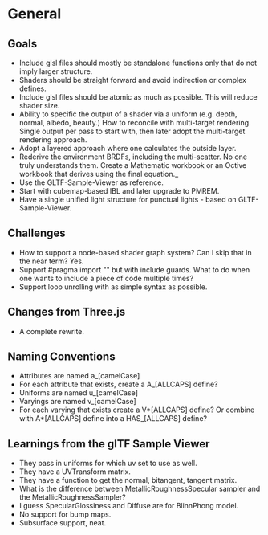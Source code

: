 # General

## Goals

- Include glsl files should mostly be standalone functions only that do not imply larger structure.
- Shaders should be straight forward and avoid indirection or complex defines.
- Include glsl files should be atomic as much as possible. This will reduce shader size.
- Ability to specific the output of a shader via a uniform (e.g. depth, normal, albedo, beauty.) How to reconcile with multi-target rendering. Single output per pass to start with, then later adopt the multi-target rendering approach.
- Adopt a layered approach where one calculates the outside layer.
- Rederive the environment BRDFs, including the multi-scatter. No one truly understands them. Create a Mathematic workbook or an Octive workbook that derives using the final equation.\_
- Use the GLTF-Sample-Viewer as reference.
- Start with cubemap-based IBL and later upgrade to PMREM.
- Have a single unified light structure for punctual lights - based on GLTF-Sample-Viewer.

## Challenges

- How to support a node-based shader graph system? Can I skip that in the near term? Yes.
- Support #pragma import "" but with include guards. What to do when one wants to include a piece of code multiple times?
- Support loop unrolling with as simple syntax as possible.

## Changes from Three.js

- A complete rewrite.

## Naming Conventions

- Attributes are named a\_[camelCase]
- For each attribute that exists, create a A\_[ALLCAPS] define?
- Uniforms are named u\_[camelCase]
- Varyings are named v\_[camelCase]
- For each varying that exists create a V*[ALLCAPS] define? Or combine with A*[ALLCAPS] define into a HAS\_[ALLCAPS] define?

## Learnings from the glTF Sample Viewer

- They pass in uniforms for which uv set to use as well.
- They have a UVTransform matrix.
- They have a function to get the normal, bitangent, tangent matrix.
- What is the difference between MetallicRoughnessSpecular sampler and the MetallicRoughnessSampler?
- I guess SpecularGlossiness and Diffuse are for BlinnPhong model.
- No support for bump maps.
- Subsurface support, neat.
